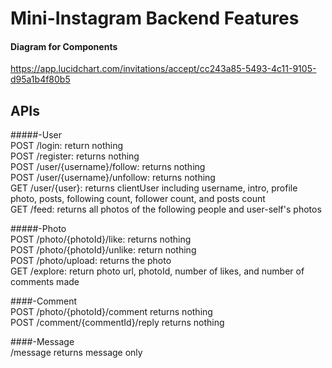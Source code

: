 # Mini-Instagram Backend Features


#### Diagram for Components
https://app.lucidchart.com/invitations/accept/cc243a85-5493-4c11-9105-d95a1b4f80b5


APIs
----------
#####-User <br>
POST /login: return nothing<br>
POST /register: returns nothing <br>
POST /user/{username}/follow: returns nothing <br>
POST /user/{username}/unfollow: returns nothing <br>
GET /user/{user}: returns clientUser including username, intro, profile photo, posts, following count, follower count, and posts count <br> 
GET /feed: returns all photos of the following people and user-self's photos<br> 


#####-Photo <br>
POST /photo/{photoId}/like: returns nothing<br> 
POST /photo/{photoId}/unlike: return nothing<br> 
POST /photo/upload: returns the photo<br> 
GET /explore: return photo url, photoId, number of likes, and number of comments made<br>

####-Comment <br>
POST /photo/{photoId}/comment returns nothing <br>
POST /comment/{commentId}/reply returns nothing <br>

####-Message <br>
/message returns message only
